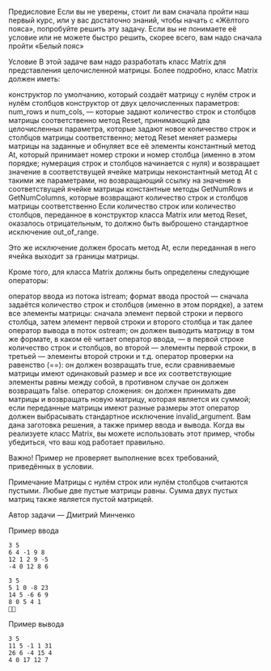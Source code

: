 Предисловие
Если вы не уверены, стоит ли вам сначала пройти наш первый курс, или у вас достаточно знаний, чтобы начать с «Жёлтого пояса»,
 попробуйте решить эту задачу. Если вы не понимаете её условие или не можете быстро решить, скорее всего, вам надо сначала пройти «Белый пояс»

Условие
В этой задаче вам надо разработать класс Matrix для представления целочисленной матрицы. Более подробно, класс Matrix должен иметь:

конструктор по умолчанию, который создаёт матрицу с нулём строк и нулём столбцов
конструктор от двух целочисленных параметров: num_rows и num_cols, — которые задают количество строк и столбцов матрицы соответственно
метод Reset, принимающий два целочисленных параметра, которые задают новое количество строк и столбцов матрицы соответственно; 
метод Reset меняет размеры матрицы на заданные и обнуляет все её элементы
константный метод At, который принимает номер строки и номер столбца (именно в этом порядке; нумерация строк и столбцов начинается с нуля) 
и возвращает значение в соответствущей ячейке матрицы
неконстантный метод At с такими же параметрами, но возвращающий ссылку на значение в соответствущей ячейке матрицы
константные методы GetNumRows и GetNumColumns, которые возвращают количество строк и столбцов матрицы соответственно
Если количество строк или количество столбцов, переданное в конструктор класса Matrix или метод Reset, оказалось отрицательным, то должно
 быть выброшено стандартное исключение out_of_range.

Это же исключение должен бросать метод At, если переданная в него ячейка выходит за границы матрицы.

Кроме того, для класса Matrix должны быть определены следующие операторы:

оператор ввода из потока istream; формат ввода простой — сначала задаётся количество строк и столбцов (именно в этом порядке),
 а затем все элементы матрицы: сначала элемент первой строки и первого столбца, затем элемент первой строки и второго столбца и так далее
оператор вывода в поток ostream; он должен выводить матрицу в том же формате, в каком её читает оператор ввода, — в первой строке
 количество строк и столбцов, во второй — элементы первой строки, в третьей — элементы второй строки и т.д.
оператор проверки на равенство (==): он должен возвращать true, если сравниваемые матрицы имеют одинаковый размер и все их 
соответствующие элементы равны между собой, в противном случае он должен возвращать false.
оператор сложения: он должен принимать две матрицы и возвращать новую матрицу, которая является их суммой; если переданные 
матрицы имеют разные размеры этот оператор должен выбрасывать стандартное исключение invalid_argument.
Вам дана заготовка решения, а также пример ввода и вывода. Когда вы реализуете класс Matrix, вы можете использовать этот пример,
 чтобы убедиться, что ваш код работает правильно.

Важно! Пример не проверяет выполнение всех требований, приведённых в условии.

Примечание
Матрицы с нулём строк или нулём столбцов считаются пустыми. Любые две пустые матрицы равны. Сумма двух пустых матриц также является пустой матрицей.

Автор задачи — Дмитрий Минченко

Пример ввода

	3 5
	6 4 -1 9 8
	12 1 2 9 -5
	-4 0 12 8 6

	3 5
	5 1 0 -8 23
	14 5 -6 6 9
	8 0 5 4 1
	
Пример вывода

	3 5
	11 5 -1 1 31
	26 6 -4 15 4
	4 0 17 12 7